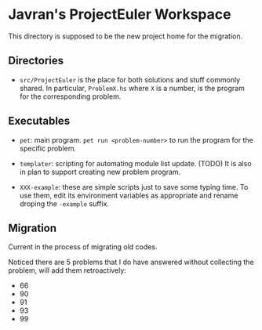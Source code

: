 # Javran's ProjectEuler Workspace

This directory is supposed to be the new project home for the migration.

## Directories

- `src/ProjectEuler` is the place for both solutions and stuff
  commonly shared. In particular, `ProblemX.hs` where `X` is a number,
  is the program for the corresponding problem.

## Executables

- `pet`: main program.
  `pet run <problem-number>` to run the program for the specific problem.

- `templater`: scripting for automating module list update.
  (TODO) It is also in plan to support creating new problem program.

- `XXX-example`: these are simple scripts just to save some typing time.
  To use them, edit its environment variables as appropriate and
  rename droping the `-example` suffix.

## Migration

Current in the process of migrating old codes.

Noticed there are 5 problems that I do have answered
without collecting the problem, will add them retroactively:

- 66
- 90
- 91
- 93
- 99
